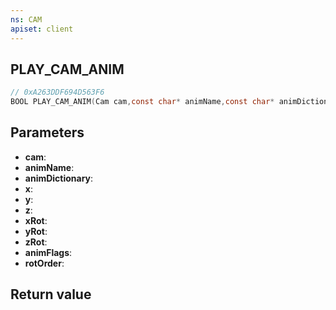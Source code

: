 ```yaml
---
ns: CAM
apiset: client
---
```

## PLAY_CAM_ANIM

```c
// 0xA263DDF694D563F6
BOOL PLAY_CAM_ANIM(Cam cam,const char* animName,const char* animDictionary,float x,float y,float z,float xRot,float yRot,float zRot,int animFlags,int rotOrder);
```


## Parameters
* **cam**:
* **animName**:
* **animDictionary**:
* **x**:
* **y**:
* **z**:
* **xRot**:
* **yRot**:
* **zRot**:
* **animFlags**:
* **rotOrder**:

## Return value